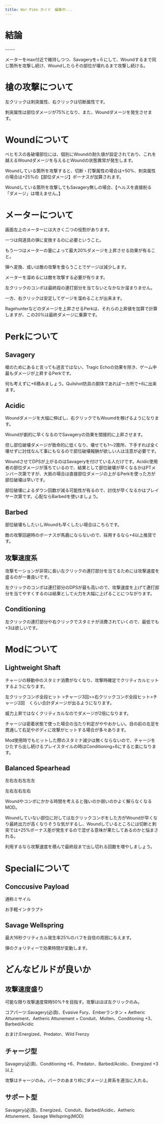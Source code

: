 ```yaml
---
title: War Pike ガイド　編集中...
---
```

# 結論

\-----

メーターをmax付近で維持しつつ、Savageryを+６にして、Woundするまで同じ箇所を攻撃し続け、Woundしたらその部位が壊れるまで攻撃し続ける。

# 槍の攻撃について

左クリックは刺突属性、右クリックは切断属性です。

刺突属性は部位ダメージが75%となり、また、Woundダメージを発生させます。

# Woundについて

ベヒモスの各破壊部位には、個別にWoundの耐久値が設定されており、これを越えるWoundダメージを与えるとWoundの状態異常が発生します。

Woundしている箇所を攻撃すると、切断・打撃属性の場合は+50%、刺突属性の場合は+25%の【部位ダメージ】ボーナスが加算されます。

Woundしている箇所を攻撃してもSavagery無しの場合、【ヘルスを直接削る「ダメージ」は増えません。】

# メーターについて

画面左上のメーターには大きく二つの役割があります。

一つは飛道具の弾に変換するのに必要ということ。

もう一つはメーターの量によって最大20%ダメージを上昇させる効果が有ること。

弾へ変換、或いは敵の攻撃を食らうことでゲージは減少します。

メーターを溜めるには敵を攻撃する必要が有ります。

左クリックのコンボは最終段の連打部分を当てないとなかなか溜まりません。

一方、右クリックは安定してゲージを溜めることが出来ます。

Ragehunterなどのダメージを上昇させるPerkは、それらの上昇値を加算で計算しますが、この20%は最終ダメージに乗算です。

# Perkについて

## Savagery

槍のためにあると言っても過言ではない、Tragic Echoの効果を除き、ゲーム中最もダメージが上昇するPerkです。

何も考えずに+6積みましょう。Quilshot防具の胴体であれば一カ所で+6に出来ます。

## Acidic

Woundダメージを大幅に伸ばし、右クリックでもWoumdを稼げるようになります。

Woundが劇的に早くなるのでSavageryの効果を間接的に上昇させます。

但し部位破壊ダメージが致命的に低くなり、壊せても1～2箇所、下手すれば全く壊せずに討伐なんて事にもなるので部位破壊報酬が欲しい人は注意が必要です。

WoundさせてDPSが上がるのはSavageryを付けている人だけです。Acidic使用者の部位ダメージが落ちているので、結果として部位破壊が早くなるかはPTメンバー次第ですが、大抵の場合は直接部位ダメージの上がるPerkを使った方が部位破壊は早いです。

部位破壊によるダウン回数が減る可能性が有るので、討伐が早くなるかはプレイヤー次第です。心配ならBarbedを使いましょう。

## Barbed

部位破壊もしたいしWoundも早くしたい場合はこちらです。

敵の攻撃回避時のボーナスが馬鹿にならないので、採用するなら+4以上推奨です。

## 攻撃速度系

攻撃モーションが非常に長い左クリックの連打部分を当てるためには攻撃速度を盛るのが一番良いです。

左クリックのコンボは連打部分のDPSが最も高いので、攻撃速度を上げて連打部分を当てやすくするのは結果として火力を大幅に上げることにつながります。

## Conditioning

左クリックの連打部分や右クリックでスタミナが消費されていくので、最低でも+3は欲しいです。

# Modについて

## Lightweight Shaft

チャージの移動中のスタミナ消費がなくなり、攻撃時確定でクリティカルヒットするようになります。

左クリックコンボ全段ヒット >チャージ3回>>右クリックコンボ全段ヒット>チャージ2回　くらい合計ダメージが出るようになります。

威力上昇ではなくクリティカルなのでダメージが2倍になります。

チャージは密着状態で使った場合の当たり判定がややおかしい。目の前の左足を貫通して右足やボディに攻撃がヒットする場合が多々あります。

Mod使用時でもヒットした際のスタミナ減少は無くならないので、チャージをひたすら出し続けるプレイスタイルの時はConditioning+6にすると楽になります。

## Balanced Spearhead

左右左右左左左

左右左右左右

 Woundやコンボにかかる時間を考えると強いのか弱いのかよく解らなくなるMOD。

Woundしていない部位に対しては左クリックコンボをした方がWoundが早くなり最終出力が高くなりそうな気がするし、Woundしているところには切断と刺突では+25%ボーナス差が発生するので混ぜる意味が果たしてあるのかと悩まされる。

利用するなら攻撃速度を積んで最終段まで出し切れる回数を増やしましょう。

# Specialについて

## Conccusive Payload

通称ミサイル

お手軽インタラプト

## Savage Wellspring

最大16秒クリティカル発生率25%のバフを自信の周囲に与えます。

弾のクォリティーで効果時間が変動します。

# どんなビルドが良いか

## 攻撃速度盛り

可能な限り攻撃速度常時50%↑を目指す。攻撃はほぼ左クリックのみ。

コアパーツ:Savagery(必須)、Evasive Fury、Emberランタン + Aetheric Attunement、Aetheric Attunement + Conduit、Molten、Conditioning +3、Barbed/Acidic

おまけ:Energized、Predator、Wild Frenzy

## チャージ型

Savagery(必須)、Conditioning +6、Predator、Barbed/Acidic、Energized +3以上

攻撃はチャージのみ。パークのあまり枠にダメージ上昇系を適当に入れる。

## サポート型

Savagery(必須)、Energized、Conduit、Barbed/Acidic、Aetheric Attunement、Savage Wellspring(MOD)
